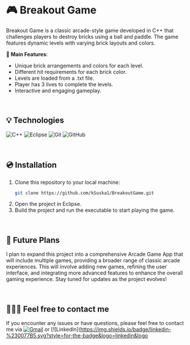 # 🎮 Breakout Game

Breakout Game is a classic arcade-style game developed in C++ that challenges players to destroy bricks using a ball and paddle. The game features dynamic levels with varying brick layouts and colors.

**🚀 Main Features**:
- Unique brick arrangements and colors for each level.
- Different hit requirements for each brick color.
- Levels are loaded from a .txt file.
- Player has 3 lives to complete the levels.
- Interactive and engaging gameplay.

&nbsp;

## 💡 Technologies

![C++](https://img.shields.io/badge/C%2B%2B-00599C?style=for-the-badge&logo=c%2B%2B&logoColor=white)
![Eclipse](https://img.shields.io/badge/Eclipse-2C2255?style=for-the-badge&logo=eclipse&logoColor=white)
![Git](https://img.shields.io/badge/git-%23F05033.svg?style=for-the-badge&logo=git&logoColor=white)
![GitHub](https://img.shields.io/badge/github-%23121011.svg?style=for-the-badge&logo=github&logoColor=white)

&nbsp;

## 💿 Installation

1. Clone this repository to your local machine:
    ```bash
    git clone https://github.com/kSuska1/BreakoutGame.git
    ```
2. Open the project in Eclipse.
3. Build the project and run the executable to start playing the game.

&nbsp;

## 🌟 Future Plans

I plan to expand this project into a comprehensive Arcade Game App that will include multiple games, providing a broader range of classic arcade experiences. This will involve adding new games, refining the user interface, and integrating more advanced features to enhance the overall gaming experience. Stay tuned for updates as the project evolves!

&nbsp;

## 🙋🏻‍♀️ Feel free to contact me
If you encounter any issues or have questions, please feel free to contact me via [![Gmail](https://img.shields.io/badge/Gmail-D14836?style=for-the-badge&logo=gmail&logoColor=white)](mailto:karolina1101suska@gmail.com) or [![LinkedIn](https://img.shields.io/badge/linkedin-%230077B5.svg?style=for-the-badge&logo=linkedin&logo
